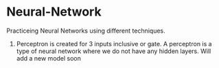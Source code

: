 # Neural-Network
Practiceing Neural Networks using different techniques.
1. Perceptron is created for 3 inputs inclusive or gate.
A perceptron is a type of neural network where we do not have any hidden layers.
Will add a new model soon
